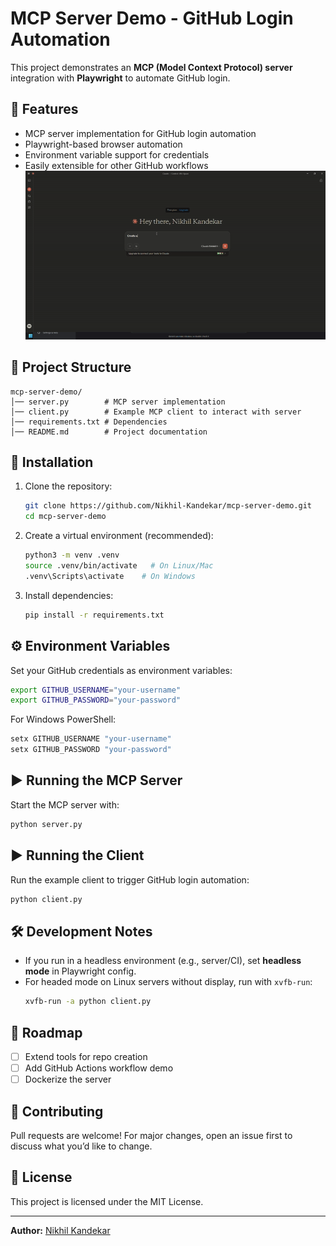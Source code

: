 # MCP Server Demo - GitHub Login Automation

This project demonstrates an **MCP (Model Context Protocol) server** integration with **Playwright** to automate GitHub login.

## 🚀 Features
- MCP server implementation for GitHub login automation
- Playwright-based browser automation
- Environment variable support for credentials
- Easily extensible for other GitHub workflows
![](https://github.com/Nikhil-Kandekar/mcp-server-demo/blob/master/ScreenRecording2025-09-13090923-ezgif.com-video-to-gif-converter.gif)
## 📂 Project Structure
```
mcp-server-demo/
│── server.py        # MCP server implementation
│── client.py        # Example MCP client to interact with server
│── requirements.txt # Dependencies
│── README.md        # Project documentation
```

## 🔧 Installation

1. Clone the repository:
   ```bash
   git clone https://github.com/Nikhil-Kandekar/mcp-server-demo.git
   cd mcp-server-demo
   ```

2. Create a virtual environment (recommended):
   ```bash
   python3 -m venv .venv
   source .venv/bin/activate   # On Linux/Mac
   .venv\Scripts\activate    # On Windows
   ```

3. Install dependencies:
   ```bash
   pip install -r requirements.txt
   ```

## ⚙️ Environment Variables
Set your GitHub credentials as environment variables:

```bash
export GITHUB_USERNAME="your-username"
export GITHUB_PASSWORD="your-password"
```

For Windows PowerShell:
```powershell
setx GITHUB_USERNAME "your-username"
setx GITHUB_PASSWORD "your-password"
```

## ▶️ Running the MCP Server

Start the MCP server with:
```bash
python server.py
```

## ▶️ Running the Client

Run the example client to trigger GitHub login automation:
```bash
python client.py
```

## 🛠️ Development Notes
- If you run in a headless environment (e.g., server/CI), set **headless mode** in Playwright config.
- For headed mode on Linux servers without display, run with `xvfb-run`:
  ```bash
  xvfb-run -a python client.py
  ```

## 📌 Roadmap
- [ ] Extend tools for repo creation
- [ ] Add GitHub Actions workflow demo
- [ ] Dockerize the server

## 🤝 Contributing
Pull requests are welcome! For major changes, open an issue first to discuss what you’d like to change.

## 📜 License
This project is licensed under the MIT License.

---

**Author:** [Nikhil Kandekar](https://github.com/Nikhil-Kandekar)

